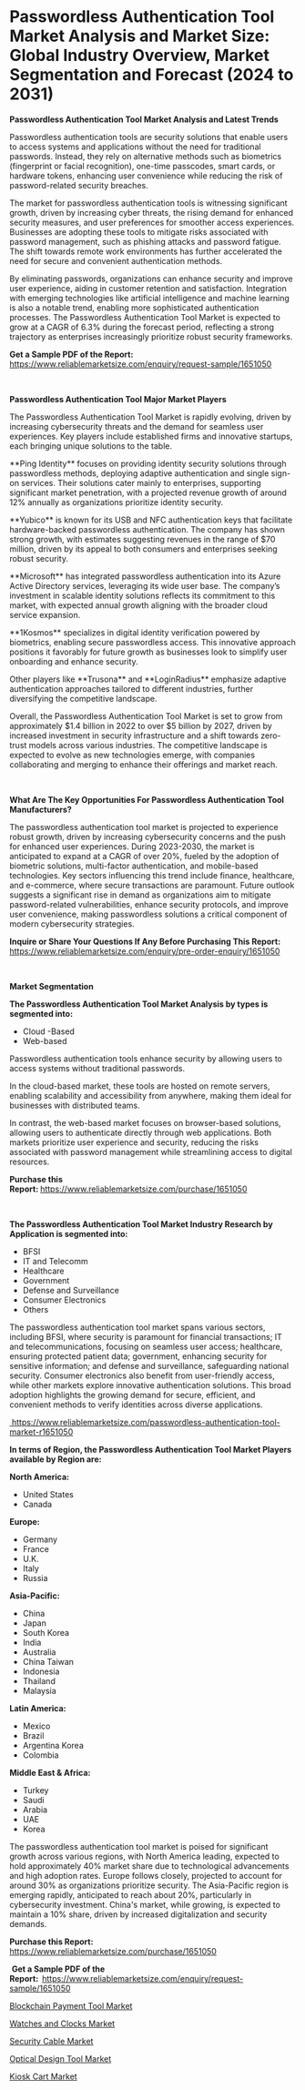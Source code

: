 <p><h1>Passwordless Authentication Tool Market Analysis and Market Size: Global Industry Overview, Market Segmentation and Forecast (2024 to 2031)</h1></p><p><strong>Passwordless Authentication Tool Market Analysis and Latest Trends</strong></p>
<p><p>Passwordless authentication tools are security solutions that enable users to access systems and applications without the need for traditional passwords. Instead, they rely on alternative methods such as biometrics (fingerprint or facial recognition), one-time passcodes, smart cards, or hardware tokens, enhancing user convenience while reducing the risk of password-related security breaches.</p><p>The market for passwordless authentication tools is witnessing significant growth, driven by increasing cyber threats, the rising demand for enhanced security measures, and user preferences for smoother access experiences. Businesses are adopting these tools to mitigate risks associated with password management, such as phishing attacks and password fatigue. The shift towards remote work environments has further accelerated the need for secure and convenient authentication methods.</p><p>By eliminating passwords, organizations can enhance security and improve user experience, aiding in customer retention and satisfaction. Integration with emerging technologies like artificial intelligence and machine learning is also a notable trend, enabling more sophisticated authentication processes. The Passwordless Authentication Tool Market is expected to grow at a CAGR of 6.3% during the forecast period, reflecting a strong trajectory as enterprises increasingly prioritize robust security frameworks.</p></p>
<p><strong>Get a Sample PDF of the Report:&nbsp;</strong> <a href="https://www.reliablemarketsize.com/enquiry/request-sample/1651050?utm_campaign=1186&utm_medium=2&utm_source=Github&utm_content=ia&utm_term=26092024&utm_id=passwordless-authentication-tool">https://www.reliablemarketsize.com/enquiry/request-sample/1651050</a></p>
<p>&nbsp;</p>
<p><strong>Passwordless Authentication Tool Major Market Players</strong></p>
<p><p>The Passwordless Authentication Tool Market is rapidly evolving, driven by increasing cybersecurity threats and the demand for seamless user experiences. Key players include established firms and innovative startups, each bringing unique solutions to the table.</p><p>**Ping Identity** focuses on providing identity security solutions through passwordless methods, deploying adaptive authentication and single sign-on services. Their solutions cater mainly to enterprises, supporting significant market penetration, with a projected revenue growth of around 12% annually as organizations prioritize identity security.</p><p>**Yubico** is known for its USB and NFC authentication keys that facilitate hardware-backed passwordless authentication. The company has shown strong growth, with estimates suggesting revenues in the range of $70 million, driven by its appeal to both consumers and enterprises seeking robust security.</p><p>**Microsoft** has integrated passwordless authentication into its Azure Active Directory services, leveraging its wide user base. The company’s investment in scalable identity solutions reflects its commitment to this market, with expected annual growth aligning with the broader cloud service expansion.</p><p>**1Kosmos** specializes in digital identity verification powered by biometrics, enabling secure passwordless access. This innovative approach positions it favorably for future growth as businesses look to simplify user onboarding and enhance security.</p><p>Other players like **Trusona** and **LoginRadius** emphasize adaptive authentication approaches tailored to different industries, further diversifying the competitive landscape.</p><p>Overall, the Passwordless Authentication Tool Market is set to grow from approximately $1.4 billion in 2022 to over $5 billion by 2027, driven by increased investment in security infrastructure and a shift towards zero-trust models across various industries. The competitive landscape is expected to evolve as new technologies emerge, with companies collaborating and merging to enhance their offerings and market reach.</p></p>
<p>&nbsp;</p>
<p><strong>What Are The Key Opportunities For Passwordless Authentication Tool Manufacturers?</strong></p>
<p><p>The passwordless authentication tool market is projected to experience robust growth, driven by increasing cybersecurity concerns and the push for enhanced user experiences. During 2023-2030, the market is anticipated to expand at a CAGR of over 20%, fueled by the adoption of biometric solutions, multi-factor authentication, and mobile-based technologies. Key sectors influencing this trend include finance, healthcare, and e-commerce, where secure transactions are paramount. Future outlook suggests a significant rise in demand as organizations aim to mitigate password-related vulnerabilities, enhance security protocols, and improve user convenience, making passwordless solutions a critical component of modern cybersecurity strategies.</p></p>
<p><strong>Inquire or Share Your Questions If Any Before Purchasing This Report:</strong> <a href="https://www.reliablemarketsize.com/enquiry/pre-order-enquiry/1651050?utm_campaign=1186&utm_medium=2&utm_source=Github&utm_content=ia&utm_term=26092024&utm_id=passwordless-authentication-tool">https://www.reliablemarketsize.com/enquiry/pre-order-enquiry/1651050</a></p>
<p>&nbsp;</p>
<p><strong>Market Segmentation</strong></p>
<p><strong>The Passwordless Authentication Tool Market Analysis by types is segmented into:</strong></p>
<p><ul><li>Cloud -Based</li><li>Web-based</li></ul></p>
<p><p>Passwordless authentication tools enhance security by allowing users to access systems without traditional passwords. </p><p>In the cloud-based market, these tools are hosted on remote servers, enabling scalability and accessibility from anywhere, making them ideal for businesses with distributed teams. </p><p>In contrast, the web-based market focuses on browser-based solutions, allowing users to authenticate directly through web applications. Both markets prioritize user experience and security, reducing the risks associated with password management while streamlining access to digital resources.</p></p>
<p><strong>Purchase this Report:&nbsp;</strong><a href="https://www.reliablemarketsize.com/purchase/1651050?utm_campaign=1186&utm_medium=2&utm_source=Github&utm_content=ia&utm_term=26092024&utm_id=passwordless-authentication-tool">https://www.reliablemarketsize.com/purchase/1651050</a></p>
<p>&nbsp;</p>
<p><strong>The Passwordless Authentication Tool Market Industry Research by Application is segmented into:</strong></p>
<p><ul><li>BFSI</li><li>IT and Telecomm</li><li>Healthcare</li><li>Government</li><li>Defense and Surveillance</li><li>Consumer Electronics</li><li>Others</li></ul></p>
<p><p>The passwordless authentication tool market spans various sectors, including BFSI, where security is paramount for financial transactions; IT and telecommunications, focusing on seamless user access; healthcare, ensuring protected patient data; government, enhancing security for sensitive information; and defense and surveillance, safeguarding national security. Consumer electronics also benefit from user-friendly access, while other markets explore innovative authentication solutions. This broad adoption highlights the growing demand for secure, efficient, and convenient methods to verify identities across diverse applications.</p></p>
<p><a href="https://www.reliablemarketsize.com/passwordless-authentication-tool-market-r1651050?utm_campaign=1186&utm_medium=2&utm_source=Github&utm_content=ia&utm_term=26092024&utm_id=passwordless-authentication-tool">&nbsp;https://www.reliablemarketsize.com/passwordless-authentication-tool-market-r1651050</a></p>
<p><strong>In terms of Region, the Passwordless Authentication Tool Market Players available by Region are:</strong></p>
<p>
    <p> <strong> North America: </strong>
        <ul>
            <li>United States</li>
            <li>Canada</li>
        </ul>
        </p> 
    <p> <strong> Europe: </strong>
        <ul>
            <li>Germany</li>
            <li>France</li>
            <li>U.K.</li>
            <li>Italy</li>
            <li>Russia</li>
        </ul>
        </p> 
    <p> <strong> Asia-Pacific: </strong>
        <ul>
            <li>China</li>
            <li>Japan</li>
            <li>South Korea</li>
            <li>India</li>
            <li>Australia</li>
            <li>China Taiwan</li>
            <li>Indonesia</li>
            <li>Thailand</li>
            <li>Malaysia</li>
        </ul>
        </p> 
    <p> <strong> Latin America: </strong>
        <ul>
            <li>Mexico</li>
            <li>Brazil</li>
            <li>Argentina Korea</li>
            <li>Colombia</li>
        </ul>
        </p> 
    <p> <strong> Middle East & Africa: </strong>
        <ul>
            <li>Turkey</li>
            <li>Saudi</li>
            <li>Arabia</li>
            <li>UAE</li>
            <li>Korea</li>
        </ul>
    </p>
    </p>
<p><p>The passwordless authentication tool market is poised for significant growth across various regions, with North America leading, expected to hold approximately 40% market share due to technological advancements and high adoption rates. Europe follows closely, projected to account for around 30% as organizations prioritize security. The Asia-Pacific region is emerging rapidly, anticipated to reach about 20%, particularly in cybersecurity investment. China's market, while growing, is expected to maintain a 10% share, driven by increased digitalization and security demands.</p></p>
<p><strong>Purchase this Report: </strong><a href="https://www.reliablemarketsize.com/purchase/1651050?utm_campaign=1186&utm_medium=2&utm_source=Github&utm_content=ia&utm_term=26092024&utm_id=passwordless-authentication-tool">https://www.reliablemarketsize.com/purchase/1651050</a></p>
<p>&nbsp;<strong>Get a Sample PDF of the Report:&nbsp;&nbsp;</strong><a href="https://www.reliablemarketsize.com/enquiry/request-sample/1651050?utm_campaign=1186&utm_medium=2&utm_source=Github&utm_content=ia&utm_term=26092024&utm_id=passwordless-authentication-tool">https://www.reliablemarketsize.com/enquiry/request-sample/1651050</a></p>
<p><strong></strong></p>
<p><p><a href="https://github.com/LoretaDushku585/Market-Research-Report-List-1/blob/main/blockchain-payment-tool-market.md?utm_campaign=1186&utm_medium=2&utm_source=Github&utm_content=ia&utm_term=26092024&utm_id=passwordless-authentication-tool">Blockchain Payment Tool Market</a></p><p><a href="https://issuu.com/reportprime-2/docs/watches-and-clocks-market-size-2030_140706e2d6830a?utm_campaign=1186&utm_medium=2&utm_source=Github&utm_content=ia&utm_term=26092024&utm_id=passwordless-authentication-tool">Watches and Clocks Market</a></p><p><a href="https://www.linkedin.com/pulse/global-security-cable-market-focus-product-type-video-cablerf-bd8cc?utm_campaign=1186&utm_medium=2&utm_source=Github&utm_content=ia&utm_term=26092024&utm_id=passwordless-authentication-tool">Security Cable Market</a></p><p><a href="https://github.com/AKSHATREPORTPRIME/Market-Research-Report-List-6/blob/main/optical-design-tool-market.md?utm_campaign=1186&utm_medium=2&utm_source=Github&utm_content=ia&utm_term=26092024&utm_id=passwordless-authentication-tool">Optical Design Tool Market</a></p><p><a href="https://www.linkedin.com/pulse/strategic-roadmap-success-global-kiosk-cart-market-analysis2024-5agle?utm_campaign=1186&utm_medium=2&utm_source=Github&utm_content=ia&utm_term=26092024&utm_id=passwordless-authentication-tool">Kiosk Cart Market</a></p></p>